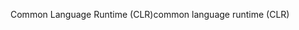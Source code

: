 <span data-ttu-id="38229-101">Common Language Runtime (CLR)</span><span class="sxs-lookup"><span data-stu-id="38229-101">common language runtime (CLR)</span></span>